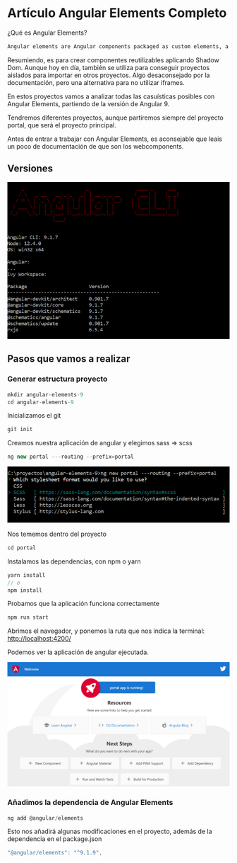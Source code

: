 # Artículo Angular Elements Completo

¿Qué es Angular Elements?

```html
Angular elements are Angular components packaged as custom elements, a web standard for defining new HTML elements in a framework-agnostic way
```

Resumiendo, es para crear componentes reutilizables aplicando Shadow Dom. Aunque hoy en día, también se utiliza para conseguir proyectos aislados para importar en otros proyectos. Algo desaconsejado por la documentación, pero una alternativa para no utilizar iframes.

En estos proyectos vamos a analizar todas las casuísticas posibles con Angular Elements, partiendo de la versión de Angular 9.

Tendremos diferentes proyectos, aunque partiremos siempre del proyecto portal, que será el proyecto principal.

Antes de entrar a trabajar con Angular Elements, es aconsejable que leais un poco de documentación de que son los webcomponents.

## Versiones

![versiones](./imgs/version.png)

## Pasos que vamos a realizar

### Generar estructura proyecto

```js
mkdir angular-elements-9
cd angular-elements-9
```

Inicializamos el git

```js
git init
```

Creamos nuestra aplicación de angular y elegimos sass => scss

```js
ng new portal ---routing --prefix=portal
```

![versiones](./imgs/generando-proyecto.png)

Nos tememos dentro del proyecto

```js
cd portal
```

Instalamos las dependencias, con npm o yarn

```js
yarn install
// o
npm install
```

Probamos que la aplicación funciona correctamente

```js
npm run start
```

Abrimos el navegador, y ponemos la ruta que nos indica la terminal: [http://localhost:4200/](http://localhost:4200/)

Podemos ver la aplicación de angular ejecutada.

![versiones](./imgs/localhost.png)

### Añadimos la dependencia de Angular Elements

```js
ng add @angular/elements
```

Esto nos añadirá algunas modificaciones en el proyecto, además de la dependencia en el package.json

```js
"@angular/elements": "^9.1.9",
```
